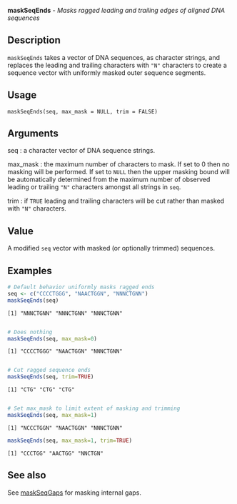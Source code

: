 





**maskSeqEnds** - *Masks ragged leading and trailing edges of aligned DNA sequences*

Description
--------------------

`maskSeqEnds` takes a vector of DNA sequences, as character strings,
and replaces the leading and trailing characters with `"N"` characters to create 
a sequence vector with uniformly masked outer sequence segments.

Usage
--------------------

```
maskSeqEnds(seq, max_mask = NULL, trim = FALSE)
```

Arguments
-------------------

seq
:   a character vector of DNA sequence strings.

max_mask
:   the maximum number of characters to mask. If set to 0 then
no masking will be performed. If set to `NULL` then the upper 
masking bound will be automatically determined from the maximum 
number of observed leading or trailing `"N"` characters amongst 
all strings in `seq`.

trim
:   if `TRUE` leading and trailing characters will be cut rather 
than masked with `"N"` characters.



Value
-------------------

A modified `seq` vector with masked (or optionally trimmed) sequences.



Examples
-------------------

```R
# Default behavior uniformly masks ragged ends
seq <- c("CCCCTGGG", "NAACTGGN", "NNNCTGNN")
maskSeqEnds(seq)

```


```
[1] "NNNCTGNN" "NNNCTGNN" "NNNCTGNN"

```


```R

# Does nothing
maskSeqEnds(seq, max_mask=0)

```


```
[1] "CCCCTGGG" "NAACTGGN" "NNNCTGNN"

```


```R

# Cut ragged sequence ends
maskSeqEnds(seq, trim=TRUE)

```


```
[1] "CTG" "CTG" "CTG"

```


```R

# Set max_mask to limit extent of masking and trimming
maskSeqEnds(seq, max_mask=1)

```


```
[1] "NCCCTGGN" "NAACTGGN" "NNNCTGNN"

```


```R
maskSeqEnds(seq, max_mask=1, trim=TRUE)
```


```
[1] "CCCTGG" "AACTGG" "NNCTGN"

```



See also
-------------------

See [maskSeqGaps](maskSeqGaps.md) for masking internal gaps.



